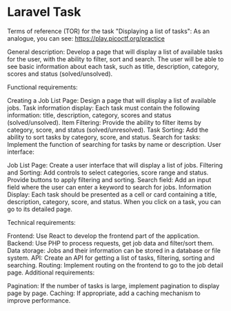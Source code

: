 # Laravel Task

Terms of reference (TOR) for the task "Displaying a list of tasks":
As an analogue, you can see: https://play.picoctf.org/practice

General description:
Develop a page that will display a list of available tasks for the user, with the ability to filter, sort and search. The user will be able to see basic information about each task, such as title, description, category, scores and status (solved/unsolved).

Functional requirements:

Creating a Job List Page: Design a page that will display a list of available jobs.
Task information display: Each task must contain the following information: title, description, category, scores and status (solved/unsolved).
Item Filtering: Provide the ability to filter items by category, score, and status (solved/unresolved).
Task Sorting: Add the ability to sort tasks by category, score, and status.
Search for tasks: Implement the function of searching for tasks by name or description.
User interface:

Job List Page: Create a user interface that will display a list of jobs.
Filtering and Sorting: Add controls to select categories, score range and status. Provide buttons to apply filtering and sorting.
Search field: Add an input field where the user can enter a keyword to search for jobs.
Information Display: Each task should be presented as a cell or card containing a title, description, category, score, and status. When you click on a task, you can go to its detailed page.

Technical requirements:

Frontend: Use React to develop the frontend part of the application.
Backend: Use PHP to process requests, get job data and filter/sort them.
Data storage: Jobs and their information can be stored in a database or file system.
API: Create an API for getting a list of tasks, filtering, sorting and searching.
Routing: Implement routing on the frontend to go to the job detail page.
Additional requirements:

Pagination: If the number of tasks is large, implement pagination to display page by page.
Caching: If appropriate, add a caching mechanism to improve performance.